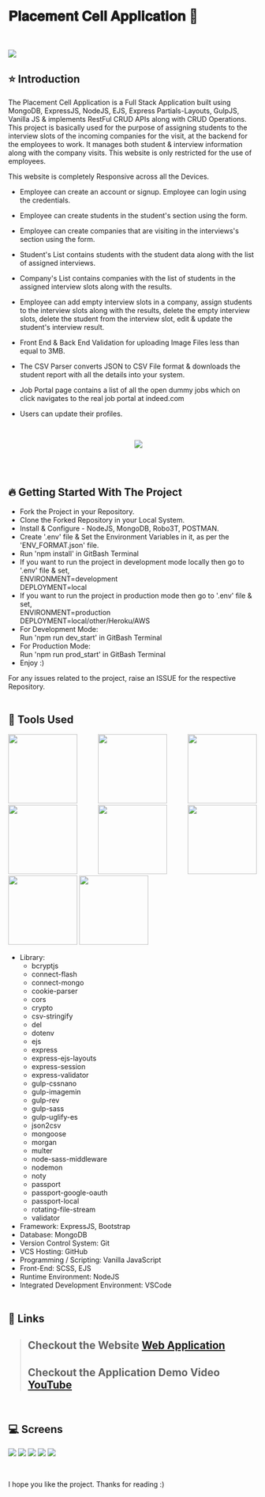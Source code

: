 # 𝐏𝐥𝐚𝐜𝐞𝐦𝐞𝐧𝐭 𝐂𝐞𝐥𝐥 𝐀𝐩𝐩𝐥𝐢𝐜𝐚𝐭𝐢𝐨𝐧 🚀

<br/>
<p align="justify">
<img src="https://user-images.githubusercontent.com/76626529/192254840-ee37fd49-2530-4fe4-a9f6-a17bb5dee91b.png">
</p>

## ⭐ Introduction

The Placement Cell Application is a Full Stack Application built using MongoDB, ExpressJS, NodeJS, EJS, Express Partials-Layouts, GulpJS, Vanilla JS & implements RestFul CRUD APIs along with CRUD Operations.
This project is basically used for the purpose of assigning students to the interview slots of the incoming companies for the visit, at the backend for the employees to work. It manages both student & interview information along with the company visits.
This website is only restricted for the use of employees.

This website is completely Responsive across all the Devices.

-  Employee can create an account or signup. Employee can login using the credentials.
-  Employee can create students in the student's section using the form.
-  Employee can create companies that are visiting in the interviews's section using the form.
-  Student's List contains students with the student data along with the list of assigned interviews.
-  Company's List contains companies with the list of students in the assigned interview slots along with the results.
-  Employee can add empty interview slots in a company, assign students to the interview slots along with the results, delete the empty interview slots, delete the student from the interview slot, edit & update the student's interview result.
-  Front End & Back End Validation for uploading Image Files less than equal to 3MB.
-  The CSV Parser converts JSON to CSV File format & downloads the student report with all the details into your system.
-  Job Portal page contains a list of all the open dummy jobs which on click navigates to the real job portal at indeed.com
-  Users can update their profiles.

   <br/>
   <p align="center">
   <img src="https://user-images.githubusercontent.com/76626529/192450122-842c2578-c742-4922-988b-4b141195cfed.png">
   </p>

   <br/>
   <br/>

## 🔥 Getting Started With The Project

-  Fork the Project in your Repository.
-  Clone the Forked Repository in your Local System.
-  Install & Configure - NodeJS, MongoDB, Robo3T, POSTMAN.
-  Create '.env' file & Set the Environment Variables in it, as per the 'ENV_FORMAT.json' file.
-  Run 'npm install' in GitBash Terminal
-  If you want to run the project in development mode locally then go to '.env' file & set, <br/>
   ENVIRONMENT=development <br/>
   DEPLOYMENT=local
-  If you want to run the project in production mode then go to '.env' file & set, <br/>
   ENVIRONMENT=production <br/>
   DEPLOYMENT=local/other/Heroku/AWS
-  For Development Mode: <br/>
   Run 'npm run dev_start' in GitBash Terminal
-  For Production Mode: <br/>
   Run 'npm run prod_start' in GitBash Terminal
-  Enjoy :)

For any issues related to the project, raise an ISSUE for the respective Repository.
<br/>
<br/>

## 🔨 Tools Used

<p align="justify">
<img height="140" width="140" src="https://www.w3.org/html/logo/downloads/HTML5_Logo_256.png">
<img height="140" width="140" src="https://logodix.com/logo/470309.png">
<img height="140" width="140" src="https://upload.wikimedia.org/wikipedia/commons/6/6a/JavaScript-logo.png">
<img height="140" width="140" src="https://upload.wikimedia.org/wikipedia/commons/b/b2/Bootstrap_logo.svg">
<img height="140" width="140" src="https://encrypted-tbn0.gstatic.com/images?q=tbn:ANd9GcQv2l-4Y-ZVZm77rzV9CRJxmgNPpy36zgePIA&usqp=CAU">
<img height="140" width="140" src="https://encrypted-tbn0.gstatic.com/images?q=tbn:ANd9GcSMX7p-_Zo1LqsEfO1v3B6Zw0Jgvhk4vo1fKA&usqp=CAU">
<img height="140" width="140" src="https://encrypted-tbn0.gstatic.com/images?q=tbn:ANd9GcRASBParCnQhsRkKZ8opkkRjtk9XJ-MHdy0jA&usqp=CAU">
<img height="140" width="140" src="https://code.visualstudio.com/assets/apple-touch-icon.png">
</p>

-  Library:
   -  bcryptjs
   -  connect-flash
   -  connect-mongo
   -  cookie-parser
   -  cors
   -  crypto
   -  csv-stringify
   -  del
   -  dotenv
   -  ejs
   -  express
   -  express-ejs-layouts
   -  express-session
   -  express-validator
   -  gulp-cssnano
   -  gulp-imagemin
   -  gulp-rev
   -  gulp-sass
   -  gulp-uglify-es
   -  json2csv
   -  mongoose
   -  morgan
   -  multer
   -  node-sass-middleware
   -  nodemon
   -  noty
   -  passport
   -  passport-google-oauth
   -  passport-local
   -  rotating-file-stream
   -  validator
-  Framework: ExpressJS, Bootstrap
-  Database: MongoDB
-  Version Control System: Git
-  VCS Hosting: GitHub
-  Programming / Scripting: Vanilla JavaScript
-  Front-End: SCSS, EJS
-  Runtime Environment: NodeJS
-  Integrated Development Environment: VSCode
   <br/>
   <br/>

## 🔗 Links

> ## Checkout the Website [Web Application](https://placement-cell-application.onrender.com)
>
> ## Checkout the Application Demo Video [YouTube]()

<br/>

## 💻 Screens

<p align="justify">
<img src="https://user-images.githubusercontent.com/76626529/192450649-a4c855d3-2417-4678-84d9-0517e6562e7b.png">
<img src="https://user-images.githubusercontent.com/76626529/192450656-1570b890-83f2-4d84-aa77-c9fc62f73b02.png">
<img src="https://user-images.githubusercontent.com/76626529/192450632-8825baea-ea52-4c5b-a591-92de012a725f.png">
<img src="https://user-images.githubusercontent.com/76626529/192784782-8f846b00-e5c4-4e47-abc1-df7ca142a53d.png">  
<img src="https://user-images.githubusercontent.com/76626529/192450644-fd3c4751-54aa-4c3c-b3b9-e959fca3c6e5.png">
</p>

<br/>

I hope you like the project. Thanks for reading :)
